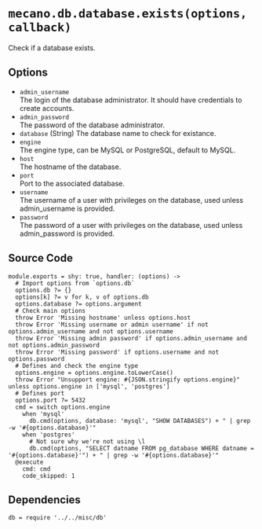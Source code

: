 
# `mecano.db.database.exists(options, callback)`

Check if a database exists.

## Options

*   `admin_username`   
    The login of the database administrator. It should have credentials to 
    create accounts.   
*   `admin_password`   
    The password of the database administrator.
*   `database` (String)
    The database name to check for existance.   
*   `engine`      
    The engine type, can be MySQL or PostgreSQL, default to MySQL.   
*   `host`   
    The hostname of the database.   
*   `port`   
    Port to the associated database.   
*   `username`   
    The username of a user with privileges on the database, used unless admin_username is provided.   
*   `password`   
    The password of a user with privileges on the database, used unless admin_password is provided.   

## Source Code

    module.exports = shy: true, handler: (options) ->
      # Import options from `options.db`
      options.db ?= {}
      options[k] ?= v for k, v of options.db
      options.database ?= options.argument
      # Check main options
      throw Error 'Missing hostname' unless options.host
      throw Error 'Missing username or admin username' if not options.admin_username and not options.username
      throw Error 'Missing admin password' if options.admin_username and not options.admin_password
      throw Error 'Missing password' if options.username and not options.password
      # Defines and check the engine type
      options.engine = options.engine.toLowerCase()
      throw Error "Unsupport engine: #{JSON.stringify options.engine}" unless options.engine in ['mysql', 'postgres']
      # Defines port
      options.port ?= 5432      
      cmd = switch options.engine
        when 'mysql'
          db.cmd(options, database: 'mysql', "SHOW DATABASES") + " | grep -w '#{options.database}'"
        when 'postgres'
          # Not sure why we're not using \l
          db.cmd(options, "SELECT datname FROM pg_database WHERE datname = '#{options.database}'") + " | grep -w '#{options.database}'"
      @execute
        cmd: cmd
        code_skipped: 1

## Dependencies

    db = require '../../misc/db'
